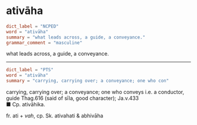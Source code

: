 # ativāha

``` toml
dict_label = "NCPED"
word = "ativāha"
summary = "what leads across, a guide, a conveyance."
grammar_comment = "masculine"
```

what leads across, a guide, a conveyance.

--------------------

``` toml
dict_label = "PTS"
word = "ativāha"
summary = "carrying, carrying over; a conveyance; one who con"
```

carrying, carrying over; a conveyance; one who conveys i.e. a conductor, guide Thag.616 (said of sīla, good character); Ja.v.433  
■ Cp. ativāhika.

fr. ati \+ *vah*, cp. Sk. ativahati & abhivāha

